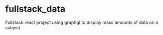 # fullstack_data
Fullstack react project using graphql to display mass amounts of data on a subject.
